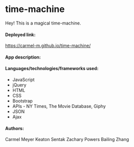 # time-machine
Hey!
This is a magical time-machine.

#### Deployed link:
https://carmel-m.github.io/time-machine/

#### App description:

#### Languages/technologies/frameworks used:
* JavaScript
* jQuery
* HTML
* CSS
* Bootstrap
* APIs - NY Times, The Movie Database, Giphy
* JSON
* Ajax

#### Authors:
Carmel Meyer
Keaton Sentak
Zachary Powers
Bailing Zhang